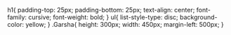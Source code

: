 h1{
    padding-top: 25px;
    padding-bottom: 25px;
    text-align: center;
    font-family: cursive;
    font-weight: bold;
}
ul{
    list-style-type: disc;
    background-color: yellow;
}
.Garsha{
    height: 300px;
    width: 450px;
    margin-left: 500px;
}
